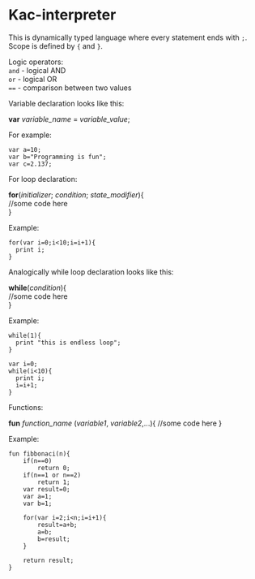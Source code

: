 # Kac-interpreter

This is dynamically typed language where every statement ends with `;`. Scope is defined by `{` and `}`. 

Logic operators:\
`and` - logical AND\
`or` - logical OR\
`==` - comparison between two values

Variable declaration looks like this:

**var** _variable_name_ = _variable_value_;

For example:
```
var a=10;
var b="Programming is fun";
var c=2.137;
```

For loop declaration:

**for**(_initializer_; _condition_; _state_modifier_){\
   //some code here\
}
  
Example:
```
for(var i=0;i<10;i=i+1){
  print i;
}
```

Analogically while loop declaration looks like this:

**while**(_condition_){\
  //some code here\
}
  
Example:
```
while(1){
  print "this is endless loop";
}

var i=0;
while(i<10){
  print i;
  i=i+1;
}
```

Functions:

**fun** _function_name_ (_variable1_, _variable2_,...){
  //some code here
}
  
Example:
```
fun fibbonaci(n){
	if(n==0)
		return 0;
	if(n==1 or n==2)
		return 1;
	var result=0;
	var a=1;
	var b=1;

	for(var i=2;i<n;i=i+1){
		result=a+b;
		a=b;
		b=result;
	}
	
	return result;
}
```
